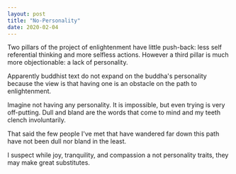 ```yaml
---
layout: post
title: "No-Personality"
date: 2020-02-04
---
```


Two pillars of the project of enlightenment have little push-back: less self referential thinking and more selfless actions. However a third pillar is much more objectionable: a lack of personality.

Apparently buddhist text do not expand on the buddha's personality because the view is that having one is an obstacle on the path to enlightenment.

Imagine not having any personality. It is impossible, but even trying is very off-putting. Dull and bland are the words that come to mind and my teeth clench involuntarily.

That said the few people I've met that have wandered far down this path have not been dull nor bland in the least.

I suspect while joy, tranquility, and compassion a not personality traits, they may make great substitutes.  
